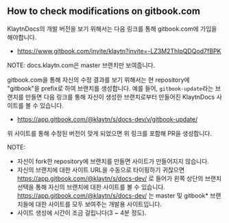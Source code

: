 ## How to check modifications on gitbook.com

KlaytnDocs의 개발 버전을 보기 위해서는 다음 링크를 통해 gitbook.com에 가입을
해야합니다.

* https://www.gitbook.com/invite/klaytn?invite=-LZ3M2ThlpQDQod7fBPK

NOTE: docs.klaytn.com은 master 브랜치만 보여줍니다.

gitbook.com을 통해 자신의 수정 결과를 보기 위해서는 현 repository에 "gitbook"을
prefix로 하여 브랜치를 생성합니다.  예를 들어, `gitbook-update`라는 브랜치를
만들면 다음 링크를 통해 자신이 생성한 브랜치로부터 만들어진 KlaytnDocs
사이트를 볼 수 있습니다.

* https://app.gitbook.com/@klaytn/s/docs-dev/v/gitbook-update/

위 사이트를 통해 수정된 버전이 맞게 되었으면 위 링크를 포함해 PR을 생성합니다.

NOTE:
* 자신이 fork한 repository에 브랜치를 만들면 사이트가 만들어지지 않습니다.
* 자신의 브랜치에 대한 사이트 URL을 수동으로 타이핑하기 귀찮으면
  https://app.gitbook.com/@klaytn/s/docs-dev/ 로 들어가 왼쪽 상단의 브랜치 선택을 통해
  자신의 브랜치에 대한 사이트를 볼 수 있습니다.
  https://app.gitbook.com/@klaytn/s/docs-dev/ 는 master 및 gitbook\* 브랜치들에 대한
  사이트를 모두 보여주는 개발용 사이트입니다.
* 사이트 생성에 시간이 조금 걸립니다(3 ~ 4분 정도).
